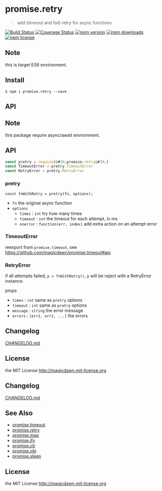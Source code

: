 <!-- template for package readme -->

# promise.retry

> add (timeout and fail) retry for async functions

[![Build Status](https://img.shields.io/travis/magicdawn/promise.x.svg?style=flat-square)](https://travis-ci.org/magicdawn/promise.x)
[![Coverage Status](https://img.shields.io/codecov/c/github/magicdawn/promise.retry.svg?style=flat-square)](https://codecov.io/gh/magicdawn/promise.retry)
[![npm version](https://img.shields.io/npm/v/promise.retry.svg?style=flat-square)](https://www.npmjs.com/package/promise.retry)
[![npm downloads](https://img.shields.io/npm/dm/promise.retry.svg?style=flat-square)](https://www.npmjs.com/package/promise.retry)
[![npm license](https://img.shields.io/npm/l/promise.retry.svg?style=flat-square)](http://magicdawn.mit-license.org)

## Note

this is target ES6 environment.

## Install

```
$ npm i promise.retry --save
```

## API

## Note

this package require async/await environment.

## API

```js
const pretry = require(&#39;promise.retry&#39;)
const TimeoutError = pretry.TimeoutError
const RetryError = pretry.RetryError
```

### pretry

```
const fnWithRetry = pretry(fn, options);
```

- `fn` the original async function
- `options`
  - `times` : `int` try how many times
  - `timeout` : `int` the timeout for each attempt, in ms
  - `onerror` : `function(err, index)` add extra action on an attempt error

### TimeoutError

reexport from `promise.timeout`, see https://github.com/magicdawn/promise.timeout#api

### RetryError

if all attempts failed, `p = fnWithRetry()`, `p` will be reject with a RetryError instance.

props

- `times` : `int` same as `pretry` options
- `timeout` : `int` same as `pretry` options
- `message` : `string` the error message
- `errors` : `[err1, err2, ...]` the errors

## Changelog

[CHANGELOG.md](CHANGELOG.md)

## License

the MIT License http://magicdawn.mit-license.org

## Changelog

[CHANGELOG.md](CHANGELOG.md)

## See Also

- [promise.timeout](https://github.com/magicdawn/promise.x/promise.timeout)
- [promise.retry](https://github.com/magicdawn/promise.x/promise.retry)
- [promise.map](https://github.com/magicdawn/promise.x/promise.map)
- [promise.ify](https://github.com/magicdawn/promise.x/promise.ify)
- [promise.cb](https://github.com/magicdawn/promise.x/promise.cb)
- [promise.obj](https://github.com/magicdawn/promise.x/promise.obj)
- [promise.sleep](https://github.com/magicdawn/promise.x/promise.sleep)

## License

the MIT License http://magicdawn.mit-license.org
